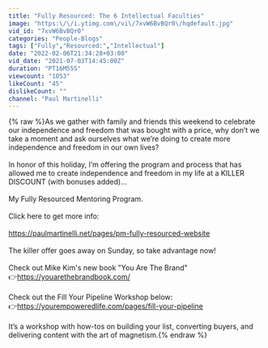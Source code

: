 ```yaml
---
title: "Fully Resourced: The 6 Intellectual Faculties"
image: "https:\/\/i.ytimg.com\/vi\/7xvW6BvBQr0\/hqdefault.jpg"
vid_id: "7xvW6BvBQr0"
categories: "People-Blogs"
tags: ["Fully","Resourced:","Intellectual"]
date: "2022-02-06T21:34:28+03:00"
vid_date: "2021-07-03T14:45:00Z"
duration: "PT16M55S"
viewcount: "1053"
likeCount: "45"
dislikeCount: ""
channel: "Paul Martinelli"
---
```

{% raw %}As we gather with family and friends this weekend to celebrate our independence and freedom that was bought with a price, why don’t we take a moment and ask ourselves what we’re doing to create more independence and freedom in our own lives? <br /><br />In honor of this holiday, I’m offering the program and process that has allowed me to create independence and freedom in my life at a KILLER DISCOUNT (with bonuses added)... <br /><br />My Fully Resourced Mentoring Program.<br /><br />Click here to get more info: <br /><br /><a rel="nofollow" target="blank" href="https://paulmartinelli.net/pages/pm-fully-resourced-website">https://paulmartinelli.net/pages/pm-fully-resourced-website</a><br /><br />The killer offer goes away on Sunday, so take advantage now!<br /><br />Check out Mike Kim's new book &quot;You Are The Brand&quot;<br />👉<a rel="nofollow" target="blank" href="https://youarethebrandbook.com/">https://youarethebrandbook.com/</a><br /><br />Check out the Fill Your Pipeline Workshop below:<br />👉<a rel="nofollow" target="blank" href="https://yourempoweredlife.com/pages/fill-your-pipeline">https://yourempoweredlife.com/pages/fill-your-pipeline</a><br /><br />It’s a workshop with how-tos on building your list, converting buyers, and delivering content with the art of magnetism.{% endraw %}
